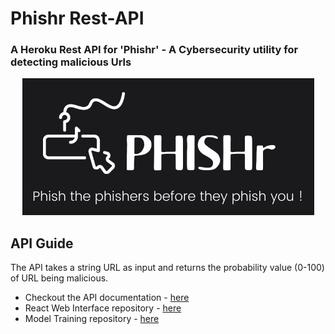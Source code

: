 # Phishr Rest-API

### A Heroku Rest API for 'Phishr' - A Cybersecurity utility for detecting malicious Urls

<div align="center">
<Img src="/Phishr.png"/>
</div>

## API Guide
The API takes a string URL as input and returns the probability value (0-100) of URL being malicious.
- Checkout the API documentation - [here](https://phishhr.herokuapp.com/docs) 
- React Web Interface repository - [here](https://github.com/deepeshdm/phishr)
- Model Training repository - [here](https://github.com/deepeshdm/Phishing-Attack-Domain-Detection)
